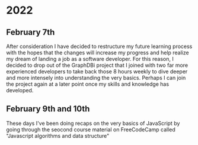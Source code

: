 # 2022

## February 7th

After consideration I have decided to restructure my future learning process with the hopes that the changes will increase my progress and help realize my dream of landing a job as a software developer.
For this reason, I decided to drop out of the GraphDBi project that I joined with two far more experienced developers to take back those 8 hours weekly to dive deeper and more intensely into understanding the very basics.
Perhaps I can join the project again at a later point once my skills and knowledge has developed.

## February 9th and 10th

These days I've been doing recaps on the very basics of JavaScript by going through the seocond course material on FreeCodeCamp called "Javascript algorithms and data structure"
